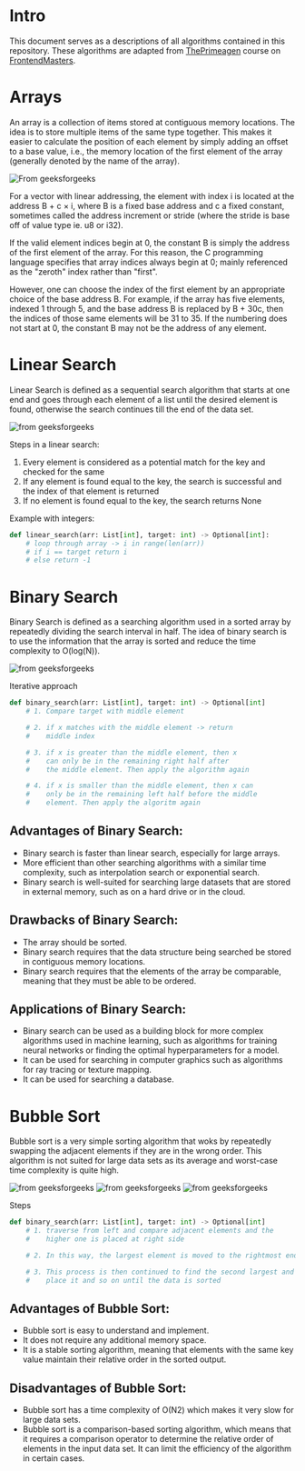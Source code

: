 # Intro

This document serves as a descriptions of all algorithms contained in this
repository. These algorithms are adapted from
[ThePrimeagen](https://frontendmasters.com/teachers/the-primeagen/)
course on [FrontendMasters](https://frontendmasters.com/).

# Arrays

An array is a collection of items stored at contiguous memory locations. The
idea is to store multiple items of the same type together. This makes it easier
to calculate the position of each element by simply adding an offset to a base
value, i.e., the memory location of the first element of the array
(generally denoted by the name of the array).

![From geeksforgeeks](images/array1.png)

For a vector with linear addressing, the element with index i is located at the
address B + c × i, where B is a fixed base address and c a fixed constant,
sometimes called the address increment or stride (where the stride is base off
of value type ie. u8 or i32).

If the valid element indices begin at 0, the constant B is simply the address
of the first element of the array. For this reason, the C programming language
specifies that array indices always begin at 0; mainly referenced as the
"zeroth" index rather than "first".

However, one can choose the index of the first element by an appropriate choice
of the base address B. For example, if the array has five elements, indexed 1
through 5, and the base address B is replaced by B + 30c, then the indices of
those same elements will be 31 to 35. If the numbering does not start at 0,
the constant B may not be the address of any element.

# Linear Search

Linear Search is defined as a sequential search algorithm that starts at one
end and goes through each element of a list until the desired element is found,
otherwise the search continues till the end of the data set.

![from geeksforgeeks](images/Linear-Search.png)

Steps in a linear search:
1. Every element is considered as a potential match for the key and
checked for the same
2. If any element is found equal to the key, the search is successful and the
index of that element is returned
3. If no element is found equal to the key, the search returns None

Example with integers:
``` python
def linear_search(arr: List[int], target: int) -> Optional[int]:
    # loop through array -> i in range(len(arr))
    # if i == target return i
    # else return -1
```

# Binary Search
Binary Search is defined as a searching algorithm used in a sorted array by
repeatedly dividing the search interval in half. The idea of binary search is
to use the information that the array is sorted and reduce the time
complexity to O(log(N)).

![from geeksforgeeks](images/BinarySearch.png)

Iterative approach
``` python
def binary_search(arr: List[int], target: int) -> Optional[int]
    # 1. Compare target with middle element

    # 2. if x matches with the middle element -> return
    #    middle index

    # 3. if x is greater than the middle element, then x
    #    can only be in the remaining right half after
    #    the middle element. Then apply the algorithm again

    # 4. if x is smaller than the middle element, then x can
    #    only be in the remaining left half before the middle
    #    element. Then apply the algoritm again
```

## Advantages of Binary Search:
* Binary search is faster than linear search, especially for large arrays.
* More efficient than other searching algorithms with a similar time
  complexity, such as interpolation search or exponential search.
* Binary search is well-suited for searching large datasets that
  are stored in external memory, such as on a hard drive or in the cloud.

## Drawbacks of Binary Search:
* The array should be sorted.
* Binary search requires that the data structure being searched be
  stored in contiguous memory locations.
* Binary search requires that the elements of the array be comparable,
  meaning that they must be able to be ordered.

## Applications of Binary Search:
* Binary search can be used as a building block for more complex
  algorithms used in machine learning, such as algorithms for training
  neural networks or finding the optimal hyperparameters for a model.
* It can be used for searching in computer graphics such as algorithms
  for ray tracing or texture mapping.
* It can be used for searching a database.


# Bubble Sort
Bubble sort is a very simple sorting algorithm that woks by repeatedly swapping
the adjacent elements if they are in the wrong order. This algorithm is not
suited for large data sets as its average and worst-case time complexity
is quite high.

![from geeksforgeeks](images/bubble_sort1.webp)
![from geeksforgeeks](images/bubble_sort2.webp)
![from geeksforgeeks](images/bubble_sort3.webp)


Steps
``` python
def binary_search(arr: List[int], target: int) -> Optional[int]
    # 1. traverse from left and compare adjacent elements and the
    #    higher one is placed at right side

    # 2. In this way, the largest element is moved to the rightmost end at first

    # 3. This process is then continued to find the second largest and
    #    place it and so on until the data is sorted
```

## Advantages of Bubble Sort:
* Bubble sort is easy to understand and implement.
* It does not require any additional memory space.
* It is a stable sorting algorithm, meaning that elements with the same
  key value maintain their relative order in the sorted output.

## Disadvantages of Bubble Sort:
* Bubble sort has a time complexity of O(N2) which makes it very slow for large data sets.
* Bubble sort is a comparison-based sorting algorithm, which means that
  it requires a comparison operator to determine the relative order of
  elements in the input data set. It can limit the efficiency of the algorithm in certain cases.
